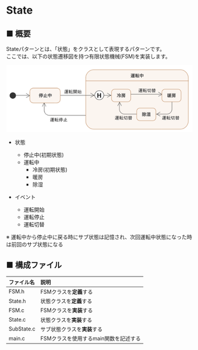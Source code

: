# State
## ■ 概要
Stateパターンとは、「状態」をクラスとして表現するパターンです。  
ここでは、以下の状態遷移図を持つ有限状態機械(FSM)を実装します。

<div align="center">
  <img src="1.jpeg" alt="FSM">
</div>

- 状態
  - 停止中(初期状態)
  - 運転中
    - 冷房(初期状態)
    - 暖房
    - 除湿

- イベント
  - 運転開始
  - 運転停止
  - 運転切替

※ 運転中から停止中に戻る時にサブ状態は記憶され、次回運転中状態になった時は前回のサブ状態になる

## ■ 構成ファイル
|ファイル名|説明|
|:---|:---|
|FSM.h|FSMクラスを**定義**する|
|State.h|状態クラスを**定義**する|
|FSM.c|FSMクラスを**実装**する|
|State.c|状態クラスを**実装**する|
|SubState.c|サブ状態クラスを**実装**する|
|main.c|FSMクラスを使用するmain関数を記述する|

